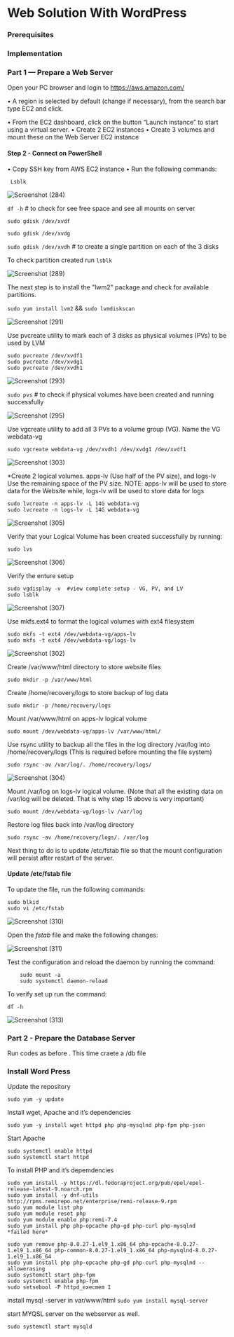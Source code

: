  # Web Solution With WordPress

### Prerequisites

### Implementation

###  Part 1 — Prepare a Web Server
Open your PC browser and login to https://aws.amazon.com/ 
 
• A region is selected by default (change if necessary), from the search bar type EC2 and 
click. 
 
• From the EC2 dashboard, click on the button “Launch instance” to start using a virtual 
server. 
•	Create 2 EC2 instances
•	Create 3 volumes and mount these on the Web Server EC2 instance  


#### Step 2 - Connect on PowerShell
•	Copy  SSH key from AWS EC2 instance
•	Run the following commands:

` Lsblk` 

![Screenshot (284)](https://github.com/ettebaDwop/Project6-Wordpress/assets/7973831/782c2810-65a8-42fd-92af-449342726248)

`df -h`    # to check for  see free space and see all mounts on server


`sudo gdisk /dev/xvdf` 

`sudo gdisk /dev/xvdg`

`sudo gdisk /dev/xvdh`     # to create a single partition on each of the 3 disks

To check partition created run    `lsblk`

![Screenshot (289)](https://github.com/ettebaDwop/Project6-Wordpress/assets/7973831/298682e8-dea2-42a5-b9a2-b9d3580a5207)

The next step is to install the "lwm2" package and check for available partitions.

`sudo yum install lvm2`  &&  `sudo lvmdiskscan`

![Screenshot (291)](https://github.com/ettebaDwop/Project6-Wordpress/assets/7973831/e9e96965-8c36-4887-a64e-1379a2e79975)

Use pvcreate utility to mark each of 3 disks as physical volumes (PVs) to be used by LVM

```
sudo pvcreate /dev/xvdf1
sudo pvcreate /dev/xvdg1
sudo pvcreate /dev/xvdh1
```

![Screenshot (293)](https://github.com/ettebaDwop/Project6-Wordpress/assets/7973831/03675165-59b9-4a78-80f8-932d8e679f54)

`sudo pvs`   # to check if physical volumes have been created and running successfully

![Screenshot (295)](https://github.com/ettebaDwop/Project6-Wordpress/assets/7973831/a4206ccd-2669-44d0-9f64-de407e5c1802)

Use vgcreate utility to add all 3 PVs to a volume group (VG). Name the VG webdata-vg

`sudo vgcreate webdata-vg /dev/xvdh1 /dev/xvdg1 /dev/xvdf1`

![Screenshot (303)](https://github.com/ettebaDwop/Project6-Wordpress/assets/7973831/0c68e40d-8d5f-4fe4-96b4-0f2037e9c8f0)

*Create 2 logical volumes. apps-lv (Use half of the PV size), and logs-lv Use the remaining space of the PV size. NOTE: apps-lv will be used to store data for the Website while, logs-lv will be used to store data for logs

```
sudo lvcreate -n apps-lv -L 14G webdata-vg
sudo lvcreate -n logs-lv -L 14G webdata-vg
```
![Screenshot (305)](https://github.com/ettebaDwop/Project6-Wordpress/assets/7973831/6ad90b76-3e76-4c77-b7c1-63eb6d5a6867)

Verify that your Logical Volume has been created successfully by running: 

`sudo lvs`

![Screenshot (306)](https://github.com/ettebaDwop/Project6-Wordpress/assets/7973831/12f4b7f1-daae-494f-abc0-fff6fccd5ac3)

Verify the enture setup
```
sudo vgdisplay -v  #view complete setup - VG, PV, and LV
sudo lsblk
```
![Screenshot (307)](https://github.com/ettebaDwop/Project6-Wordpress/assets/7973831/0e40963f-cef4-4558-bfed-0307ed48bd5f)

Use mkfs.ext4 to format the logical volumes with ext4 filesystem

```
sudo mkfs -t ext4 /dev/webdata-vg/apps-lv
sudo mkfs -t ext4 /dev/webdata-vg/logs-lv
```
![Screenshot (302)](https://github.com/ettebaDwop/Project6-Wordpress/assets/7973831/7fd3b1e5-8e7c-41d9-b5ac-25bd2b0d990c)

Create /var/www/html directory to store website files

`sudo mkdir -p /var/www/html`

Create /home/recovery/logs to store backup of log data

`sudo mkdir -p /home/recovery/logs`

Mount /var/www/html on apps-lv logical volume

`sudo mount /dev/webdata-vg/apps-lv /var/www/html/`

Use rsync utility to backup all the files in the log directory /var/log into /home/recovery/logs (This is required before mounting the file system)

`sudo rsync -av /var/log/. /home/recovery/logs/`

![Screenshot (304)](https://github.com/ettebaDwop/Project6-Wordpress/assets/7973831/80ed5960-a6e2-4158-a2dd-4170146e35c3)

Mount /var/log on logs-lv logical volume. (Note that all the existing data on /var/log will be deleted. That is why step 15 above is very
important)

`sudo mount /dev/webdata-vg/logs-lv /var/log`

Restore log files back into /var/log directory

`sudo rsync -av /home/recovery/logs/. /var/log`

Next thing to do is to update /etc/fstab file so that the mount configuration will persist after restart of the server.

#### Update  /etc/fstab file
To update the file, run the following commands:
```
sudo blkid
sudo vi /etc/fstab
```
![Screenshot (310)](https://github.com/ettebaDwop/Project6-Wordpress/assets/7973831/93a55c4b-e758-43ae-90e7-864df7f32f19)

Open the *fstab* file and make the following changes:

![Screenshot (311)](https://github.com/ettebaDwop/Project6-Wordpress/assets/7973831/fde6bf52-e903-43dd-9ab1-8a02d8668856)


Test the configuration and reload the daemon by running the command:

```
    sudo mount -a
    sudo systemctl daemon-reload
```

To verify set up run the command:

`df -h`

![Screenshot (313)](https://github.com/ettebaDwop/Project6-Wordpress/assets/7973831/bfa79c1c-3866-4e0c-8c6c-b1f3e6cd487e)

### Part 2 - Prepare the Database Server
Run codes as before . This time craete a /db file



### Install Word Press
Update the repository

`sudo yum -y update`

Install wget, Apache and it’s dependencies

`sudo yum -y install wget httpd php php-mysqlnd php-fpm php-json`

Start Apache

```
sudo systemctl enable httpd
sudo systemctl start httpd
```
To install PHP and it’s depemdencies

```
sudo yum install -y https://dl.fedoraproject.org/pub/epel/epel-release-latest-9.noarch.rpm
sudo yum install -y dnf-utils http://rpms.remirepo.net/enterprise/remi-release-9.rpm
sudo yum module list php
sudo yum module reset php
sudo yum module enable php:remi-7.4
sudo yum install php php-opcache php-gd php-curl php-mysqlnd
*failed here*

sudo yum remove php-8.0.27-1.el9_1.x86_64 php-opcache-8.0.27-1.el9_1.x86_64 php-common-8.0.27-1.el9_1.x86_64 php-mysqlnd-8.0.27-1.el9_1.x86_64
sudo yum install php php-opcache php-gd php-curl php-mysqlnd --allowerasing
sudo systemctl start php-fpm
sudo systemctl enable php-fpm
sudo setsebool -P httpd_execmem 1
```
install mysql -server in var/www/html
`sudo yum install mysql-server`

start MYQSL server on the webserver as well.

`sudo systemctl start mysqld`

